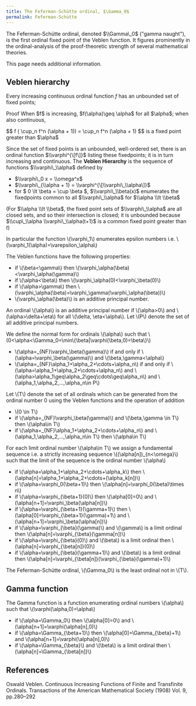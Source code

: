 ```yaml
---
title: The Feferman-Schütte ordinal, $\Gamma_0$
permalink: Feferman-Schütte
---
```












  
The Feferman-Schütte ordinal, denoted $\\Gamma\_0$ ("gamma naught"), is
the first ordinal fixed point of the Veblen function. It figures
prominently in the ordinal-analysis of the proof-theoretic strength of
several mathematical theories.

This page needs additional information.

## Veblen hierarchy

Every increasing continuous ordinal function $f$ has an unbounded set of
fixed points;

<th>Proof</th>
<td>When $f$ is increasing, $f(\alpha)\geq \alpha$ for all $\alpha$; when also continuous,
<p>$$ f ( \cup_n f^n (\alpha + 1)) = \cup_n f^n (\alpha + 1) $$ is a fixed point greater than $\alpha$</p></td>

Since the set of fixed points is an unbounded, well-ordered set, there
is an ordinal function $\\varphi^{\[f\]}$ listing these fixedpoints; it
is in turn increasing and continuous. The **Veblen Hierarchy** is the
sequence of functions $\\varphi\_\\alpha$ defined by

-   $\\varphi\_0 x = \\omega^x$
-   $\\varphi\_{\\alpha + 1} = \\varphi^{\[\\varphi\_\\alpha\]}$
-   for $ 0 \\lt \\beta = \\cup \\beta $, $\\varphi\_\\beta(x)$
    enumerates the fixedpoints common to all $\\varphi\_\\alpha$ for
    $\\alpha \\lt \\beta$

(For $\\alpha \\lt \\beta$, the fixed point sets of $\\varphi\_\\alpha$
are all closed sets, and so their intersection is closed; it is
unbounded because $\\cup\_\\alpha \\varphi\_\\alpha(t+1)$ is a common
fixed point greater than $t$)

In particular the function \\(\\varphi\_1\\) enumerates epsilon numbers
i.e. \\(\\varphi\_1(\\alpha)=\\varepsilon\_\\alpha\\)

The Veblen functions have the following properties:

-   if \\(\\beta&lt;\\gamma\\) then
    \\(\\varphi\_\\alpha(\\beta)&lt;\\varphi\_\\alpha(\\gamma)\\)
-   if \\(\\alpha&lt;\\beta\\) then
    \\(\\varphi\_\\alpha(0)&lt;\\varphi\_\\beta(0)\\)
-   if \\(\\alpha&gt;\\gamma\\) then
    \\(\\varphi\_\\alpha(\\beta)=\\varphi\_\\gamma(\\varphi\_\\alpha(\\beta))\\)
-   \\(\\varphi\_\\alpha(\\beta)\\) is an additive principal number.

An ordinal \\(\\alpha\\) is an additive principal number if
\\(\\alpha&gt;0\\) and \\(\\alpha&gt;\\delta+\\eta\\) for all
\\(\\delta, \\eta&lt;\\alpha\\). Let \\(P\\) denote the set of all
additive principal numbers.

We define the normal form for ordinals \\(\\alpha\\) such that
\\(0&lt;\\alpha&lt;\\Gamma\_0=\\min\\{\\beta\|\\varphi(\\beta,0)=\\beta\\}\\)

-   \\(\\alpha=\_{NF}\\varphi\_\\beta(\\gamma)\\) if and only if
    \\(\\alpha=\\varphi\_\\beta(\\gamma)\\) and
    \\(\\beta,\\gamma&lt;\\alpha\\)
-   \\(\\alpha=\_{NF}\\alpha\_1+\\alpha\_2+\\cdots+\\alpha\_n\\) if and
    only if \\(\\alpha=\\alpha\_1+\\alpha\_2+\\cdots+\\alpha\_n\\) and
    \\(\\alpha&gt;\\alpha\_1\\geq\\alpha\_2\\geq\\cdots\\geq\\alpha\_n\\)
    and \\(\\alpha\_1,\\alpha\_2,...,\\alpha\_n\\in P\\)

Let \\(T\\) denote the set of all ordinals which can be generated from
the ordinal number 0 using the Veblen functions and the operation of
addition

-   \\(0 \\in T\\)
-   if \\(\\alpha=\_{NF}\\varphi\_\\beta(\\gamma)\\) and
    \\(\\beta,\\gamma \\in T\\) then \\(\\alpha\\in T\\)
-   if \\(\\alpha=\_{NF}\\alpha\_1+\\alpha\_2+\\cdots+\\alpha\_n\\) and
    \\(\\alpha\_1,\\alpha\_2,...,\\alpha\_n\\in T\\) then \\(\\alpha\\in
    T\\)

For each limit ordinal number \\(\\alpha\\in T\\) we assign a
fundamental sequence i.e. a strictly increasing sequence
\\((\\alpha\[n\])\_{n&lt;\\omega}\\) such that the limit of the sequence
is the ordinal number \\(\\alpha\\)

-   if \\(\\alpha=\\alpha\_1+\\alpha\_2+\\cdots+\\alpha\_k\\) then
    \\(\\alpha\[n\]=\\alpha\_1+\\alpha\_2+\\cdots+(\\alpha\_k\[n\])\\)
-   if \\(\\alpha=\\varphi\_0(\\beta+1)\\) then
    \\(\\alpha\[n\]=\\varphi\_0(\\beta)\\times n\\)
-   if \\(\\alpha=\\varphi\_{\\beta+1}(0)\\) then \\(\\alpha\[0\]=0\\)
    and \\(\\alpha\[n+1\]=\\varphi\_\\beta(\\alpha\[n\])\\)
-   if \\(\\alpha=\\varphi\_{\\beta+1}(\\gamma+1)\\) then
    \\(\\alpha\[0\]=\\varphi\_{\\beta+1}(\\gamma)+1\\) and
    \\(\\alpha\[n+1\]=\\varphi\_\\beta(\\alpha\[n\])\\)
-   if \\(\\alpha=\\varphi\_{\\beta}(\\gamma)\\) and \\(\\gamma\\) is a
    limit ordinal then
    \\(\\alpha\[n\]=\\varphi\_{\\beta}(\\gamma\[n\])\\)
-   if \\(\\alpha=\\varphi\_{\\beta}(0)\\) and \\(\\beta\\) is a limit
    ordinal then \\(\\alpha\[n\]=\\varphi\_{\\beta\[n\]}(0)\\)
-   if \\(\\alpha=\\varphi\_{\\beta}(\\gamma+1)\\) and \\(\\beta\\) is a
    limit ordinal then
    \\(\\alpha\[n\]=\\varphi\_{\\beta\[n\]}(\\varphi\_{\\beta}(\\gamma)+1)\\)

The Feferman-Schütte ordinal, \\(\\Gamma\_0\\) is the least ordinal not
in \\(T\\).

## Gamma function

The Gamma function is a function enumerating ordinal numbers
\\(\\alpha\\) such that \\(\\varphi(\\alpha,0)=\\alpha\\)

-   if \\(\\alpha=\\Gamma\_0\\) then \\(\\alpha\[0\]=0\\) and
    \\(\\alpha\[n+1\]=\\varphi(\\alpha\[n\],0)\\)
-   if \\(\\alpha=\\Gamma\_{\\beta+1}\\) then
    \\(\\alpha\[0\]=\\Gamma\_{\\beta}+1\\) and
    \\(\\alpha\[n+1\]=\\varphi(\\alpha\[n\],0)\\)
-   if \\(\\alpha=\\Gamma\_{\\beta}\\) and \\(\\beta\\) is a limit
    ordinal then \\(\\alpha\[n\]=\\Gamma\_{\\beta\[n\]}\\)

## References

Oswald Veblen. Continuous Increasing Functions of Finite and Transfinite
Ordinals. Transactions of the American Mathematical Society (1908) Vol.
9, pp.280–292


